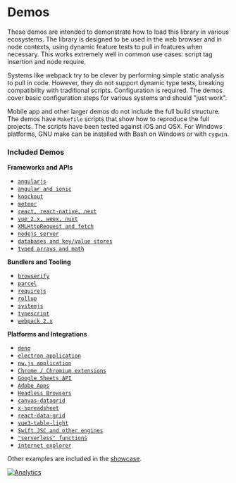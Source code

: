 # Demos

These demos are intended to demonstrate how to load this library in various
ecosystems.  The library is designed to be used in the web browser and in node
contexts, using dynamic feature tests to pull in features when necessary.  This
works extremely well in common use cases: script tag insertion and node require.

Systems like webpack try to be clever by performing simple static analysis to
pull in code.  However, they do not support dynamic type tests, breaking
compatibility with traditional scripts.  Configuration is required.  The demos
cover basic configuration steps for various systems and should "just work".

Mobile app and other larger demos do not include the full build structure. The
demos have `Makefile` scripts that show how to reproduce the full projects.  The
scripts have been tested against iOS and OSX.  For Windows platforms, GNU make
can be installed with Bash on Windows or with `cygwin`.

### Included Demos

**Frameworks and APIs**
- [`angularjs`](angular/)
- [`angular and ionic`](angular2/)
- [`knockout`](knockout/)
- [`meteor`](meteor/)
- [`react, react-native, next`](react/)
- [`vue 2.x, weex, nuxt`](vue/)
- [`XMLHttpRequest and fetch`](xhr/)
- [`nodejs server`](server/)
- [`databases and key/value stores`](database/)
- [`typed arrays and math`](array/)

**Bundlers and Tooling**
- [`browserify`](browserify/)
- [`parcel`](parcel/)
- [`requirejs`](requirejs/)
- [`rollup`](rollup/)
- [`systemjs`](systemjs/)
- [`typescript`](typescript/)
- [`webpack 2.x`](webpack/)

**Platforms and Integrations**
- [`deno`](deno/)
- [`electron application`](electron/)
- [`nw.js application`](nwjs/)
- [`Chrome / Chromium extensions`](chrome/)
- [`Google Sheets API`](https://docs.sheetjs.com/docs/getting-started/demos/gsheet)
- [`Adobe Apps`](https://docs.sheetjs.com/docs/getting-started/demos/extendscript)
- [`Headless Browsers`](headless/)
- [`canvas-datagrid`](datagrid/)
- [`x-spreadsheet`](xspreadsheet/)
- [`react-data-grid`](react/modify/)
- [`vue3-table-light`](/vue/modify/)
- [`Swift JSC and other engines`](altjs/)
- [`"serverless" functions`](function/)
- [`internet explorer`](oldie/)

Other examples are included in the [showcase](demos/showcase/).

[![Analytics](https://ga-beacon.appspot.com/UA-36810333-1/SheetJS/js-xlsx?pixel)](https://github.com/SheetJS/js-xlsx)
